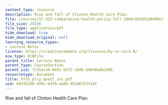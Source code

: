 ```yaml
---
content_type: resource
description: Rise and fall of Clinton Health Care Plan.
file: /courses/17-315-comparative-health-policy-fall-2004/601952d6499cb479ab899510675731df_hlth_plcy_qnatl_ins.pdf
file_size: 25226
file_type: application/pdf
hide_download: true
hide_download_original: null
learning_resource_types:
- Lecture Notes
license: https://creativecommons.org/licenses/by-nc-sa/4.0/
ocw_type: OCWFile
parent_title: Lecture Notes
parent_type: CourseSection
parent_uid: 7c35ace0-0691-b5f2-3ddb-b9640a9b240b
resourcetype: Document
title: hlth_plcy_qnatl_ins.pdf
uid: 601952d6-499c-b479-ab89-9510675731df
---
```

Rise and fall of Clinton Health Care Plan.